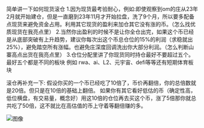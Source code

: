 简单讲一下如何现货滚仓  1.因为现货最考验耐心，例如:即使观察到om的庄从23年2月就开始建仓，但是一直磨到23年11月才开始拉盘，洗了9个月，所以要多配备点现货来避免资金占用。利用其它现货的盈利来加仓其它没有涨的币。（怎么找优质现货在我亮点里）   2.当然你出盈利的时候不是让你全仓出完，如果这个币已经是从底部突破有上升趋势，建议你每次出这个币总仓位的15%的利润（求稳就出25%），避免踏空所有涨幅。也避免庄深度回调洗出你大部分利润。（怎么判断山寨高点出货在我亮点里）   3.仓位分配里讲了你现货同时持仓最好不要超过五个。最好五个都是不同的板块 例如 rwa、ai、L2、元宇宙、defi等等还有短期体育板块

滚仓再补充一下:
  假设你买的一个币已经吃了10倍了，币价再翻倍，你的总倍数就是20倍。但只是在10倍的基础上翻倍。
  如果你有其它看好低估的币（确定性高，低位横盘，有交易量，概念好）用这10倍的仓位再去买这个币，涨了5倍那你就总共吃了50倍，这不就比在高估值的币上守着等翻倍赚的多。

![图像](https://pbs.twimg.com/media/GQHvLo1bsAEu7tB?format=jpg&name=large)


